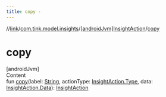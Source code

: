 ```yaml
---
title: copy -
---
```

//[link](../../index.md)/[com.tink.model.insights](../index.md)/[[androidJvm]InsightAction](index.md)/[copy](copy.md)



# copy  
[androidJvm]  
Content  
fun [copy](copy.md)(label: [String](https://kotlinlang.org/api/latest/jvm/stdlib/kotlin/-string/index.html), actionType: [InsightAction.Type](-type/index.md), data: [InsightAction.Data](-data/index.md)): [InsightAction](index.md)  



